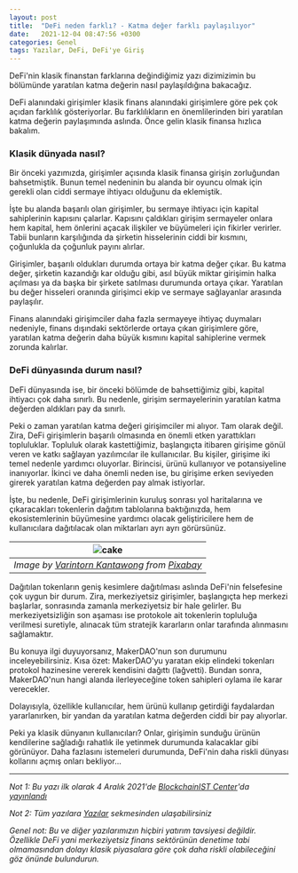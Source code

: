 ```yaml
---
layout: post
title:  "DeFi neden farklı? - Katma değer farklı paylaşılıyor"
date:   2021-12-04 08:47:56 +0300
categories: Genel
tags: Yazılar, DeFi, DeFi'ye Giriş
---
```


DeFi'nin klasik finanstan farklarına değindiğimiz yazı dizimizimin bu bölümünde yaratılan katma değerin nasıl paylaşıldığına bakacağız. 

DeFi alanındaki girişimler klasik finans alanındaki girişimlere göre pek çok açıdan farklılık gösteriyorlar. Bu farklılıkların en önemlilerinden biri yaratılan katma değerin paylaşımında aslında. Önce gelin klasik finansa hızlıca bakalım. 

### Klasik dünyada nasıl?

Bir önceki yazımızda, girişimler açısında klasik finansa girişin zorluğundan bahsetmiştik. Bunun temel nedeninin bu alanda bir oyuncu olmak için gerekli olan ciddi sermaye ihtiyacı olduğunu da eklemiştik. 

İşte bu alanda başarılı olan girişimler, bu sermaye ihtiyacı için kapital sahiplerinin kapısını çalarlar. Kapısını çaldıkları girişim sermayeler onlara hem kapital, hem önlerini açacak ilişkiler ve büyümeleri için fikirler verirler. Tabii bunların karşılığında da şirketin hisselerinin ciddi bir kısmını, çoğunlukla da çoğunluk payını alırlar. 

Girişimler, başarılı oldukları durumda ortaya bir katma değer çıkar. Bu katma değer, şirketin kazandığı kar olduğu gibi, asıl büyük miktar girişimin halka açılması ya da başka bir şirkete satılması durumunda ortaya çıkar. Yaratılan bu değer hisseleri oranında girişimci ekip ve sermaye sağlayanlar arasında paylaşılır. 

Finans alanındaki girişimciler daha fazla sermayeye ihtiyaç duymaları nedeniyle, finans dışındaki sektörlerde ortaya çıkan girişimlere göre, yaratılan katma değerin daha büyük kısmını kapital sahiplerine vermek zorunda kalırlar. 

### DeFi dünyasında durum nasıl?
DeFi dünyasında ise, bir önceki bölümde de bahsettiğimiz gibi, kapital ihtiyacı çok daha sınırlı. Bu nedenle, girişim sermayelerinin yaratılan katma değerden aldıkları pay da sınırlı. 

Peki o zaman yaratılan katma değeri girişimciler mi alıyor. Tam olarak değil. Zira, DeFi girişimlerin başarılı olmasında en önemli etken yarattıkları topluluklar. Topluluk olarak kastettiğimiz, başlangıçta itibaren girişime gönül veren ve katkı sağlayan yazılımcılar ile kullanıcılar. Bu kişiler, girişime iki temel nedenle yardımcı oluyorlar. Birincisi, ürünü kullanıyor ve potansiyeline inanıyorlar. İkinci ve daha önemli neden ise, bu girişime erken seviyeden girerek yaratılan katma değerden pay almak istiyorlar. 

İşte, bu nedenle, DeFi girişimlerinin kuruluş sonrası yol haritalarına ve çıkaracakları tokenlerin dağıtım tablolarına baktığınızda, hem ekosistemlerinin büyümesine yardımcı olacak geliştiricilere hem de kullanıcılara dağıtılacak olan miktarları ayrı ayrı görürsünüz. 

| ![cake](/assets/swede-cakes-2123191_800)|
|:--:| 
| *Image by [Varintorn Kantawong](https://pixabay.com/users/varintorn-2453766/) from [Pixabay](https://pixabay.com/)*|

Dağıtılan tokenların geniş kesimlere dağıtılması aslında DeFi'nin felsefesine çok uygun bir durum. Zira, merkeziyetsiz girişimler, başlangıçta hep merkezi başlarlar, sonrasında zamanla merkeziyetsiz bir hale gelirler. Bu merkeziyetsizliğin son aşaması ise protokole ait tokenlerin topluluğa verilmesi suretiyle, alınacak tüm stratejik kararların onlar tarafında alınmasını sağlamaktır. 

Bu konuya ilgi duyuyorsanız, MakerDAO'nun son durumunu inceleyebilirsiniz. Kısa özet: MakerDAO'yu yaratan ekip elindeki tokenları protokol hazinesine vererek kendisini dağıttı (lağvetti). Bundan sonra, MakerDAO'nun hangi alanda ilerleyeceğine token sahipleri oylama ile karar verecekler. 

Dolayısıyla, özellikle kullanıcılar, hem ürünü kullanıp getirdiği faydalardan yararlanırken, bir yandan da yaratılan katma değerden ciddi bir pay alıyorlar. 

Peki ya klasik dünyanın kullanıcıları? Onlar, girişimin sunduğu ürünün kendilerine sağladığı rahatlık ile yetinmek durumunda kalacaklar gibi görünüyor. Daha fazlasını istemeleri durumunda, DeFi'nin daha riskli dünyası kollarını açmış onları bekliyor...  


---

*Not 1: Bu yazı ilk olarak 4 Aralık 2021'de [BlockchainIST Center](https://medium.com/blockchainist-center)'da [yayınlandı]()*

*Not 2: Tüm yazılara [Yazılar](/articles/) sekmesinden ulaşabilirsiniz*

*Genel not: Bu ve diğer yazılarımızın hiçbiri yatırım tavsiyesi değildir. Özellikle DeFi yani merkeziyetsiz finans sektörünün denetime tabi olmamasından dolayı klasik piyasalara göre çok daha riskli olabileceğini göz önünde bulundurun.* 

